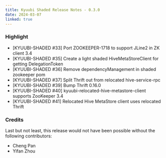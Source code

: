 ```yaml
---
title: Kyuubi Shaded Release Notes - 0.3.0
date: 2024-03-07
linked: true
---
```

<!---
  Licensed under the Apache License, Version 2.0 (the "License");
  you may not use this file except in compliance with the License.
  You may obtain a copy of the License at

   http://www.apache.org/licenses/LICENSE-2.0

  Unless required by applicable law or agreed to in writing, software
  distributed under the License is distributed on an "AS IS" BASIS,
  WITHOUT WARRANTIES OR CONDITIONS OF ANY KIND, either express or implied.
  See the License for the specific language governing permissions and
  limitations under the License. See accompanying LICENSE file.
-->

### Highlight

- [KYUUBI-SHADED #33] Port ZOOKEEPER-1718 to support JLine2 in ZK client 3.4
- [KYUUBI-SHADED #35] Create a light shaded HiveMetaStoreClient for getting DelegationToken
- [KYUUBI-SHADED #36] Remove dependencyManagement in shaded zookeeper pom
- [KYUUBI-SHADED #37] Split Thrift out from relocated hive-service-rpc
- [KYUUBI-SHADED #39] Bump Thrift 0.16.0
- [KYUUBI-SHADED #40] kyuubi-relocated-hive-metastore-client supports ZooKeeper 3.4
- [KYUUBI-SHADED #41] Relocated Hive MetaStore client uses relocated Thrift

### Credits

Last but not least, this release would not have been possible without the following contributors:

* Cheng Pan
* Yifan Zhou
